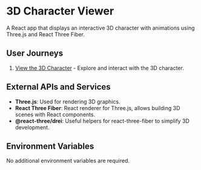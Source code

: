 # 3D Character Viewer

A React app that displays an interactive 3D character with animations using Three.js and React Three Fiber.

## User Journeys

1. [View the 3D Character](docs/journeys/view-3d-character.md) - Explore and interact with the 3D character.

## External APIs and Services

- **Three.js**: Used for rendering 3D graphics.
- **React Three Fiber**: React renderer for Three.js, allows building 3D scenes with React components.
- **@react-three/drei**: Useful helpers for react-three-fiber to simplify 3D development.

## Environment Variables

No additional environment variables are required.
